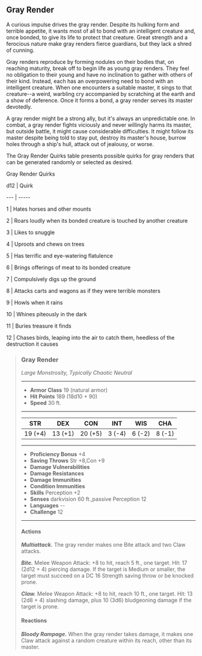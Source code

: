 ## Gray Render
A curious impulse drives the gray render. Despite its hulking form and terrible appetite, it wants most of all to bond with an intelligent creature and, once bonded, to give its life to protect that creature. Great strength and a ferocious nature make gray renders fierce guardians, but they lack a shred of cunning.

Gray renders reproduce by forming nodules on their bodies that, on reaching maturity, break off to begin life as young gray renders. They feel no obligation to their young and have no inclination to gather with others of their kind. Instead, each has an overpowering need to bond with an intelligent creature. When one encounters a suitable master, it sings to that creature--a weird, warbling cry accompanied by scratching at the earth and a show of deference. Once it forms a bond, a gray render serves its master devotedly.

A gray render might be a strong ally, but it's always an unpredictable one. In combat, a gray render fights viciously and never willingly harms its master, but outside battle, it might cause considerable difficulties. It might follow its master despite being told to stay put, destroy its master's house, burrow holes through a ship's hull, attack out of jealousy, or worse.

The Gray Render Quirks table presents possible quirks for gray renders that can be generated randomly or selected as desired.

Gray Render Quirks

d12 | Quirk

--- | -----

1 | Hates horses and other mounts

2 | Roars loudly when its bonded creature is touched by another creature

3 | Likes to snuggle

4 | Uproots and chews on trees

5 | Has terrific and eye-watering flatulence

6 | Brings offerings of meat to its bonded creature

7 | Compulsively digs up the ground

8 | Attacks carts and wagons as if they were terrible monsters

9 | Howls when it rains

10 | Whines piteously in the dark

11 | Buries treasure it finds

12 | Chases birds, leaping into the air to catch them, heedless of the destruction it causes

>### Gray Render
>*Large Monstrosity, Typically Chaotic Neutral*
>___
>- **Armor Class** 19 (natural armor)
>- **Hit Points** 189 (18d10 + 90)
>- **Speed** 30 ft.
>___
>|**STR**|**DEX**|**CON**|**INT**|**WIS**|**CHA**|
>|:---:|:---:|:---:|:---:|:---:|:---:|
>|19 (+4)|13 (+1)|20 (+5)|3 (-4)|6 (-2)|8 (-1)|
>
>___
>- **Proficiency Bonus** +4
>- **Saving Throws** Str +8,Con +9
>- **Damage Vulnerabilities** 
>- **Damage Resistances** 
>- **Damage Immunities** 
>- **Condition Immunities** 
>- **Skills** Perception +2
>- **Senses** darkvision 60 ft.,passive Perception 12
>- **Languages** --
>- **Challenge** 12
>___
>#### Actions
>***Multiattack.*** The gray render makes one Bite attack and two Claw attacks.
>
>***Bite.*** Melee Weapon Attack: +8 to hit, reach 5 ft., one target. Hit: 17 (2d12 + 4) piercing damage. If the target is Medium or smaller, the target must succeed on a DC 16 Strength saving throw or be knocked prone.
>
>***Claw.*** Melee Weapon Attack: +8 to hit, reach 10 ft., one target. Hit: 13 (2d8 + 4) slashing damage, plus 10 (3d6) bludgeoning damage if the target is prone.
>
>#### Reactions
>***Bloody Rampage.*** When the gray render takes damage, it makes one Claw attack against a random creature within its reach, other than its master.
>
